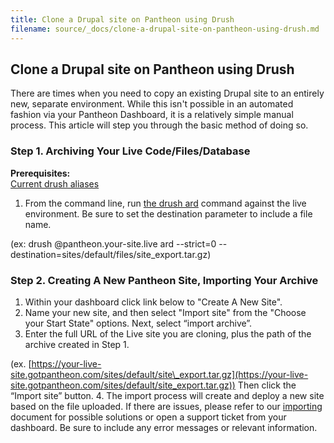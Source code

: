 ```yaml
---
title: Clone a Drupal site on Pantheon using Drush
filename: source/_docs/clone-a-drupal-site-on-pantheon-using-drush.md
---
```


## Clone a Drupal site on Pantheon using Drush
There are times when you need to copy an existing Drupal site to an entirely new, separate environment. While this isn't possible in an automated fashion via your Pantheon Dashboard, it is a relatively simple manual process. This article will step you through the basic method of doing so.
### **Step 1. Archiving Your Live Code/Files/Database**
 **Prerequisites:**  
 [Current drush aliases](/documentation/advanced-topics/drush-command-line-utility/-using-drush-on-pantheon)
1. From the command line, run [the drush ard](http://www.drushcommands.com/drush-6x/archive/archive-dump) command against the live environment. Be sure to set the destination parameter to include a file name.  
(ex: drush @pantheon.your-site.live ard --strict=0 --destination=sites/default/files/site\_export.tar.gz)

### **Step 2. Creating A New Pantheon Site​, Importing Your Archive**

1. Within your dashboard click link below to "Create A New Site".
2. Name your new site, and then select "Import site" from the "Choose your Start State" options. Next, select “import archive”.
3. Enter the full URL of the Live site you are cloning, plus the path of the archive created in Step 1.  
(ex. [https://your-live-site.gotpantheon.com/sites/default/site\_export.tar.gz](https://your-live-site.gotpantheon.com/sites/default/site_export.tar.gz)) Then click the “Import site” button.
4. The import process will create and deploy a new site based on the file uploaded. If there are issues, please refer to our [importing](/documentation/advanced-topics/importing-an-existing-drupal-site-to-pantheon/-importing-an-existing-site) document for possible solutions or open a support ticket from your dashboard. Be sure to include any error messages or relevant information.
